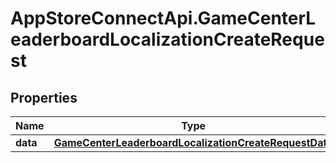 # AppStoreConnectApi.GameCenterLeaderboardLocalizationCreateRequest

## Properties

Name | Type | Description | Notes
------------ | ------------- | ------------- | -------------
**data** | [**GameCenterLeaderboardLocalizationCreateRequestData**](GameCenterLeaderboardLocalizationCreateRequestData.md) |  | 


